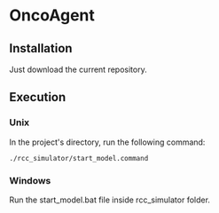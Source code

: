 # OncoAgent

## Installation

Just download the current repository.

## Execution

### Unix

In the project's directory, run the following command:

```console
./rcc_simulator/start_model.command
```

### Windows

Run the start_model.bat file inside rcc_simulator folder.
